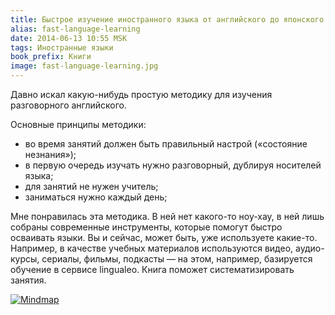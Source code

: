 ```yaml
---
title: Быстрое изучение иностранного языка от английского до японского
alias: fast-language-learning
date: 2014-06-13 10:55 MSK
tags: Иностранные языки
book_prefix: Книги
image: fast-language-learning.jpg
---
```



Давно искал какую-нибудь простую методику для изучения разговорного английского.

Основные принципы методики:
- во время занятий должен быть правильный настрой («состояние незнания»);
- в первую очередь изучать нужно разговорный, дублируя носителей языка;
- для занятий не нужен учитель;
- заниматься нужно каждый день;

Мне понравилась эта методика. В ней нет какого-то ноу-хау, в ней лишь собраны современные инструменты, которые помогут быстро осваивать языки.
Вы и сейчас, может быть, уже используете какие-то.
Например, в качестве учебных материалов используются видео, аудио-курсы, сериалы, фильмы, подкасты — на этом, например, базируется обучение в сервисе lingualeo.
Книга поможет систематизировать занятия.

<a href="/images/mindmaps/fast-language-learning.png">![Mindmap](/images/mindmaps/fast-language-learning/fast-language-learning-thumb.png)</a>


